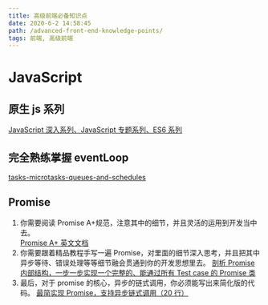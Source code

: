 ```yaml
---
title: 高级前端必备知识点
date: 2020-6-2 14:58:45
path: /advanced-front-end-knowledge-points/
tags: 前端, 高级前端
---
```


# JavaScript

## 原生 js 系列

[JavaScript 深入系列、JavaScript 专题系列、ES6 系列](https://github.com/mqyqingfeng/Blog)

## 完全熟练掌握 eventLoop

[tasks-microtasks-queues-and-schedules](https://jakearchibald.com/2015/tasks-microtasks-queues-and-schedules)

## Promise

1. 你需要阅读 Promise A+规范，注意其中的细节，并且灵活的运用到开发当中去。  
    [Promise A+ 英文文档](http://promisesaplus.com/)
2. 你需要跟着精品教程手写一遍 Promise，对里面的细节深入思考，并且把其中异步等待、错误处理等等细节融会贯通到你的开发思想里去。
    [剖析 Promise 内部结构，一步一步实现一个完整的、能通过所有 Test case 的 Promise 类](https://github.com/xieranmaya/blog/issues/3)
3. 最后，对于 promise 的核心，异步的链式调用，你必须能写出来简化版的代码。
    [最简实现 Promise，支持异步链式调用（20 行）](https://juejin.im/post/5e6f4579f265da576429a907)


